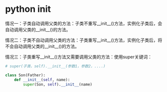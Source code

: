 # python __init__

情况一：子类自动调用父类的方法：子类不重写__init__()方法，实例化子类后，会自动调用父类的__init__()的方法。

情况二：子类不自动调用父类的方法：子类重写__init__()方法，实例化子类后，将不会自动调用父类的__init__()的方法。

情况三：子类重写__init__()方法又需要调用父类的方法：使用super关键词：

```python
# super(子类，self).__init__(参数1，参数2，....)

class Son(Father):
    def __init__(self, name):   
        super(Son, self).__init__(name)
```
